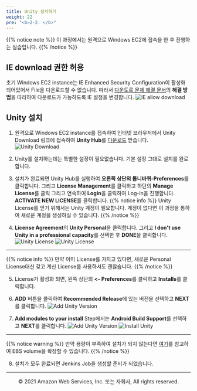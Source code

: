 ```yaml
---
title: Unity 설치하기
weight: 22
pre: "<b>2-2. </b>"
---
```

{{% notice note %}}
이 과정에서는 원격으로 Windows EC2에 접속을 한 후 진행하는 실습입니다.
{{% /notice %}}

## IE download 권한 허용
초기 Windows EC2 instance는 IE Enhanced Security Configuration이 활성화 되어있어서 File을 다운로드할 수 없습니다.
따라서 [다운도르 문제 해결 문서](https://aws.amazon.com/ko/premiumsupport/knowledge-center/ec2-windows-file-download-ie/?nc1=h_ls)의 **해결 방법**을 따라하여 다운로드가 가능하도록 IE 설정을 변경합니다.
![IE allow download](/images/ec2/allowdownload.png)

## Unity 설치
1. 원격으로 Windows EC2 instance를 접속하여 인터넷 브라우저에서 Unity Download 링크에 접속하여 **Unity Hub**를 [다운로드](https://unity3d.com/get-unity/download) 받습니다.
![Unity Download](/images/ec2/unitydownload.png)

2. Unity를 설치하는데는 특별한 설정이 필요없습니다. 기본 설정 그대로 설치를 완료합니다.

3. 설치가 완료되면 Unity Hub를 실행하여 **오른쪽 상단의 톱니바퀴-Preferences**를 클릭합니다. 그리고 **License Management**를 클릭하고 하단의 **Manage License**를 클릭 그리고 연속하여 **Login**을 클릭하여 Log-in을 진행합니다. **ACTIVATE NEW LICENSE**를 클릭합니다. 
{{% notice info %}}
Unity License를 얻기 위해서는 Unity 계정이 필요합니다. 계정이 없다면 이 과정을 통하여 새로운 계정을 생성하실 수 있습니다.
{{% /notice %}}

4. **License Agreement**의 **Unity Personal**을 클릭합니다. 그리고 **I don't use Unity in a professional capacity**를 선택한 후 **DONE**을 클릭합니다.
![Unity License](/images/ec2/unitygetlicense.png)
![Unity License](/images/ec2/unitylicense.png)
---
{{% notice info %}}
만약 이미 License를 가지고 있다면, 새로운 Personal License대신 갖고 계신 License를 사용하셔도 괜찮습니다.
{{% /notice %}}

5. License가 활성화 되면, 왼쪽 상단의 **<- Preferences**를 클릭하고 **Installs**를 클릭합니다.

6. **ADD** 버튼을 클릭하여 **Recommended Release**에 있는 버전을 선택하고 **NEXT**를 클릭합니다.
![Add Unity Version](/images/ec2/unityversion.png)

7. **Add modules to your install** Step에서는 **Android Build Support**를 선택하고 **NEXT**를 클릭합니다.
![Add Unity Version](/images/ec2/unityinstall.png)
![Install Unity](/images/ec2/unityinstall2.png)
---

{{% notice warning %}}
만약 용량이 부족하여 설치가 되지 않는다면 [여기](https://aws.amazon.com/ko/premiumsupport/knowledge-center/expand-ebs-root-volume-windows/)를 참고하여 EBS volume을 확장할 수 있습니다.
{{% /notice %}}

8. 설치가 모두 완료되면 Jenkins Job을 생성할 준비가 되었습니다.





---
<p align="center">
© 2021 Amazon Web Services, Inc. 또는 자회사, All rights reserved.
</p>
